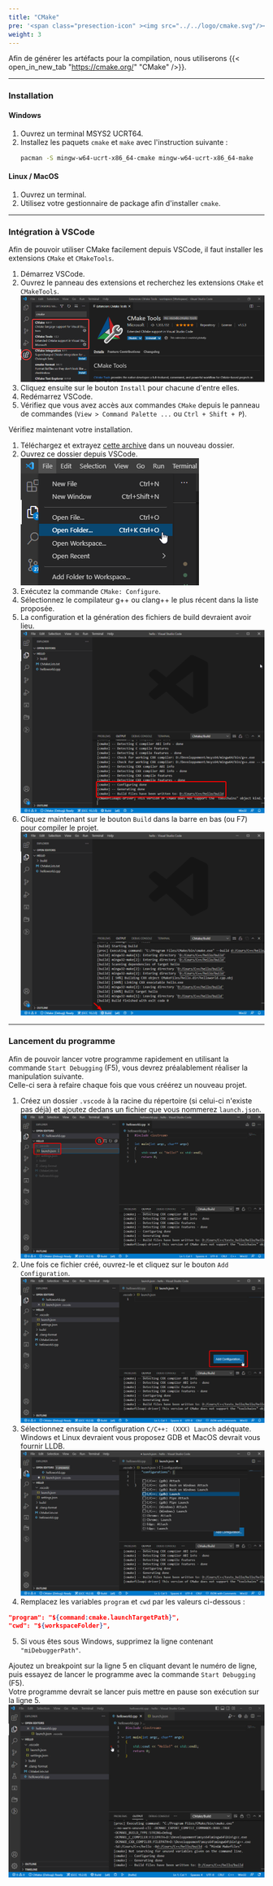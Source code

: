 ```yaml
---
title: "CMake"
pre: '<span class="presection-icon" ><img src="../../logo/cmake.svg"/></span>'
weight: 3
---
```


Afin de générer les artéfacts pour la compilation, nous utiliserons {{< open_in_new_tab "https://cmake.org/" "CMake" />}}.

---

### Installation

#### Windows

1. Ouvrez un terminal MSYS2 UCRT64.
2. Installez les paquets `cmake` et `make` avec l'instruction suivante :
   ```sh
   pacman -S mingw-w64-ucrt-x86_64-cmake mingw-w64-ucrt-x86_64-make
   ```

#### Linux / MacOS

1. Ouvrez un terminal.
2. Utilisez votre gestionnaire de package afin d'installer `cmake`.

---

### Intégration à VSCode

Afin de pouvoir utiliser CMake facilement depuis VSCode, il faut installer les extensions `CMake` et `CMakeTools`.

1. Démarrez VSCode.
2. Ouvrez le panneau des extensions et recherchez les extensions `CMake` et `CMakeTools`.
![](/images/chapter0/cmake-ext.png)
3. Cliquez ensuite sur le bouton `Install` pour chacune d'entre elles.
4. Redémarrez VSCode.
5. Vérifiez que vous avez accès aux commandes `CMake` depuis le panneau de commandes (`View > Command Palette ...` ou `Ctrl + Shift + P`).

Vérifiez maintenant votre installation.
1. Téléchargez et extrayez [cette archive](../hello.zip) dans un nouveau dossier.
2. Ouvrez ce dossier depuis VSCode.
![](/images/chapter0/folder-vscode.png)
3. Exécutez la commande `CMake: Configure`.
4. Sélectionnez le compilateur g++ ou clang++ le plus récent dans la liste proposée.
5.  La configuration et la génération des fichiers de build devraient avoir lieu.
![](/images/chapter0/cmake-result.png)
6.  Cliquez maintenant sur le bouton `Build` dans la barre en bas (ou F7) pour compiler le projet.
![](/images/chapter0/cmake-build.png)

---

### Lancement du programme

Afin de pouvoir lancer votre programme rapidement en utilisant la commande `Start Debugging` (F5), vous devrez préalablement réaliser la manipulation suivante.\
Celle-ci sera à refaire chaque fois que vous créérez un nouveau projet.

1. Créez un dossier `.vscode` à la racine du répertoire (si celui-ci n'existe pas déjà) et ajoutez dedans un fichier que vous nommerez `launch.json`.
![](/images/chapter0/new-launch.png)
2. Une fois ce fichier créé, ouvrez-le et cliquez sur le bouton `Add Configuration`.
![](/images/chapter0/add-conf.png)
3. Sélectionnez ensuite la configuration `C/C++: (XXX) Launch` adéquate.\
Windows et Linux devraient vous proposez GDB et MacOS devrait vous fournir LLDB.
![](/images/chapter0/launch-conf.png)
4. Remplacez les variables `program` et `cwd` par les valeurs ci-dessous :
```json
"program": "${command:cmake.launchTargetPath}",
"cwd": "${workspaceFolder}",
```
5. Si vous êtes sous Windows, supprimez la ligne contenant `"miDebuggerPath"`.

Ajoutez un breakpoint sur la ligne 5 en cliquant devant le numéro de ligne, puis essayez de lancer le programme avec la commande `Start Debugging` (F5).\
Votre programme devrait se lancer puis mettre en pause son exécution sur la ligne 5.
![](/images/chapter0/cmake-breakpoint.png)
